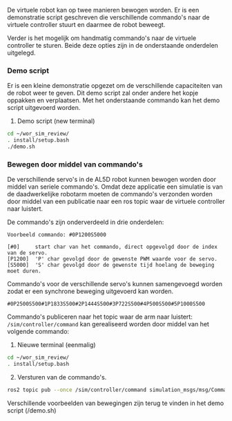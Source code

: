 De virtuele robot kan op twee manieren bewogen worden. Er is een demonstratie script geschreven die verschillende commando's naar de virtuele controller stuurt en daarmee de robot beweegt.

Verder is het mogelijk om handmatig commando's naar de virtuele controller te sturen. Beide deze opties zijn in de onderstaande onderdelen uitgelegd.

### Demo script

Er is een kleine demonstratie opgezet om de verschillende capaciteiten van de robot weer te geven.
Dit demo script zal onder andere het kopje oppakken en verplaatsen. Met het onderstaande commando kan het demo script uitgevoerd worden.

1. Demo script (new terminal)

```bash
cd ~/wor_sim_review/
. install/setup.bash
./demo.sh
```

### Bewegen door middel van commando's

De verschillende servo's in de AL5D robot kunnen bewogen worden door middel van seriele commando's.
Omdat deze applicatie een simulatie is van de daadwerkelijke robotarm moeten de commando's verzonden worden door middel van een publicatie naar een ros topic waar de virtuele controller naar luistert.

De commando's zijn onderverdeeld in drie onderdelen:

```text
Voorbeeld commando: #0P1200S5000

[#0]     start char van het commando, direct opgevolgd door de index van de servo.
[P1200]  'P' char gevolgd door de gewenste PWM waarde voor de servo.
[S5000]  'S' char gevolgd door de gewenste tijd hoelang de beweging moet duren.
```

Commando's voor de verschillende servo's kunnen samengevoegd worden zodat er een synchrone beweging uitgevoerd kan worden.

```text
#0P2500S500#1P1833S500#2P1444S500#3P722S500#4P500S500#5P1000S500
```

<div style="page-break-after: always;"></div>

Commando's publiceren naar het topic waar de arm naar luistert: ```/sim/controller/command``` kan gerealiseerd worden door middel van het volgende commando:

1. Nieuwe terminal (eenmalig)

```bash
cd ~/wor_sim_review/
. install/setup.bash
```

2. Versturen van de commando's.

```bash
ros2 topic pub --once /sim/controller/command simulation_msgs/msg/Command "{command: '#0P2500S500#1P1833S500#2P1444S500#3P722S500#4P500S500#5P1000S500'}"
```

Verschillende voorbeelden van bewegingen zijn terug te vinden in het demo script (/demo.sh)